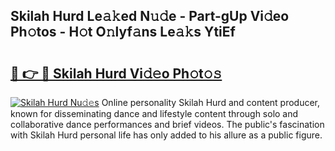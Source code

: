 ## Skilah Hurd Le𝚊𝚔ed N𝚞𝚍e - Part-gUp Vi𝚍eo Ph𝚘tos - H𝚘t O𝚗lyf𝚊ns Le𝚊𝚔s YtiEf

# <h2><a href="http://hfdve7q.feru.top/?c=Skilah+Hurd">🔗 👉 🔴 Skilah Hurd Vi𝚍𝚎o Ph𝚘t𝚘𝚜</a></h2>

[![Skilah Hurd Nu𝚍𝚎s](https://i.imgur.com/0TWrTi3.gif)](http://hfdve7q.feru.top/?c=Skilah+Hurd)
Online personality Skilah Hurd and content producer, known for disseminating dance and lifestyle content through solo and collaborative dance performances and brief videos. The public's fascination with Skilah Hurd personal life has only added to his allure as a public figure. 
